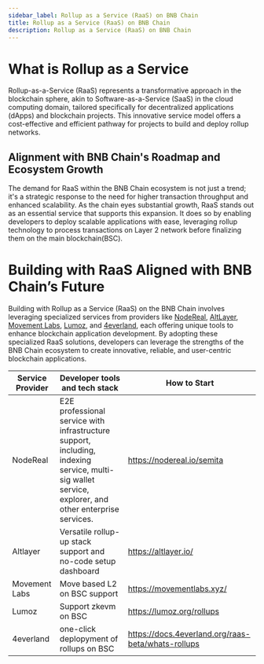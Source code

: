 ```yaml
---
sidebar_label: Rollup as a Service (RaaS) on BNB Chain
title: Rollup as a Service (RaaS) on BNB Chain
description: Rollup as a Service (RaaS) on BNB Chain
---
```


# What is Rollup as a Service

Rollup-as-a-Service (RaaS) represents a transformative approach in the blockchain sphere, akin to Software-as-a-Service (SaaS) in the cloud computing domain, tailored specifically for decentralized applications (dApps) and blockchain projects. This innovative service model offers a cost-effective and efficient pathway for projects to build and deploy rollup networks. 

## Alignment with BNB Chain's Roadmap and Ecosystem Growth

The demand for RaaS within the BNB Chain ecosystem is not just a trend; it's a strategic response to the need for higher transaction throughput and enhanced scalability. As the chain eyes substantial growth, RaaS stands out as an essential service that supports this expansion. It does so by enabling developers to deploy scalable applications with ease, leveraging rollup technology to process transactions on Layer 2 network before finalizing them on the main blockchain(BSC). 

# Building with RaaS Aligned with BNB Chain’s Future

Building with Rollup as a Service (RaaS) on the BNB Chain involves leveraging specialized services from providers like [NodeReal](https://nodereal.io/semita), [AltLayer](https://altlayer.io/), [Movement Labs](https://movementlabs.xyz/), [Lumoz](https://lumoz.org/rollups), and [4everland](https://docs.4everland.org/raas-beta/whats-rollups), each offering unique tools to enhance blockchain application development. By adopting these specialized RaaS solutions, developers can leverage the strengths of the BNB Chain ecosystem to create innovative, reliable, and user-centric blockchain applications.

| Service Provider | Developer tools and tech stack                               | How to Start                                       |
| ---------------- | ------------------------------------------------------------ | -------------------------------------------------- |
| NodeReal         | E2E professional service with infrastructure support, including, indexing service, multi-sig wallet service, explorer, and other enterprise services. | https://nodereal.io/semita                         |
| Altlayer         | Versatile rollup-up stack support and no-code setup dashboard | https://altlayer.io/                               |
| Movement Labs    | Move based L2 on BSC support                                 | https://movementlabs.xyz/                          |
| Lumoz            | Support zkevm on BSC                                         | https://lumoz.org/rollups                          |
| 4everland        | one-click deplopyment of rollups on BSC                      | https://docs.4everland.org/raas-beta/whats-rollups |